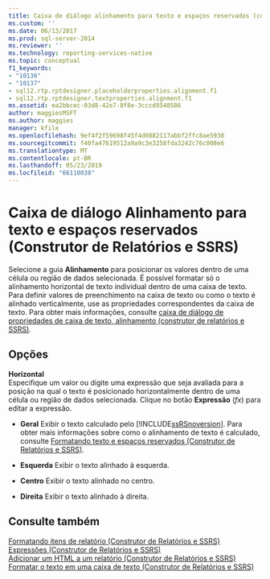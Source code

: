 ```yaml
---
title: Caixa de diálogo alinhamento para texto e espaços reservados (construtor de relatórios e SSRS) | Microsoft Docs
ms.custom: ''
ms.date: 06/13/2017
ms.prod: sql-server-2014
ms.reviewer: ''
ms.technology: reporting-services-native
ms.topic: conceptual
f1_keywords:
- "10136"
- "10137"
- sql12.rtp.rptdesigner.placeholderproperties.alignment.f1
- sql12.rtp.rptdesigner.textproperties.alignment.f1
ms.assetid: ea2bbcec-03d8-42e7-8f8e-3cccd9548586
author: maggiesMSFT
ms.author: maggies
manager: kfile
ms.openlocfilehash: 9ef4f2f59698f45f4d0882117abbf2ffc8ae5930
ms.sourcegitcommit: f40fa47619512a9a9c3e3258fda3242c76c008e6
ms.translationtype: MT
ms.contentlocale: pt-BR
ms.lasthandoff: 05/23/2019
ms.locfileid: "66110038"
---
```

# <a name="alignment-dialog-box-for-text-and-placeholders-report-builder-and-ssrs"></a>Caixa de diálogo Alinhamento para texto e espaços reservados (Construtor de Relatórios e SSRS)
  Selecione a guia **Alinhamento** para posicionar os valores dentro de uma célula ou região de dados selecionada. É possível formatar só o alinhamento horizontal de texto individual dentro de uma caixa de texto. Para definir valores de preenchimento na caixa de texto ou como o texto é alinhado verticalmente, use as propriedades correspondentes da caixa de texto. Para obter mais informações, consulte [caixa de diálogo de propriedades de caixa de texto, alinhamento &#40;construtor de relatórios e SSRS&#41;](../../2014/reporting-services/text-box-properties-dialog-box-alignment-report-builder-and-ssrs.md).  
  
## <a name="options"></a>Opções  
 **Horizontal**  
 Especifique um valor ou digite uma expressão que seja avaliada para a posição na qual o texto é posicionado horizontalmente dentro de uma célula ou região de dados selecionada. Clique no botão **Expressão** (*fx*) para editar a expressão.  
  
-   **Geral** Exibir o texto calculado pelo [!INCLUDE[ssRSnoversion](../includes/ssrsnoversion-md.md)]. Para obter mais informações sobre como o alinhamento de texto é calculado, consulte [Formatando texto e espaços reservados &#40;Construtor de Relatórios e SSRS&#41;](report-design/formatting-text-and-placeholders-report-builder-and-ssrs.md).  
  
-   **Esquerda** Exibir o texto alinhado à esquerda.  
  
-   **Centro** Exibir o texto alinhado no centro.  
  
-   **Direita** Exibir o texto alinhado à direita.  
  
## <a name="see-also"></a>Consulte também  
 [Formatando itens de relatório &#40;Construtor de Relatórios e SSRS&#41;](report-design/formatting-report-items-report-builder-and-ssrs.md)   
 [Expressões &#40;Construtor de Relatórios e SSRS&#41;](report-design/expressions-report-builder-and-ssrs.md)   
 [Adicionar um HTML a um relatório &#40;Construtor de Relatórios e SSRS&#41;](report-design/add-html-into-a-report-report-builder-and-ssrs.md)   
 [Formatar o texto em uma caixa de texto &#40;Construtor de Relatórios e SSRS&#41;](report-design/format-text-in-a-text-box-report-builder-and-ssrs.md)  
  
  

